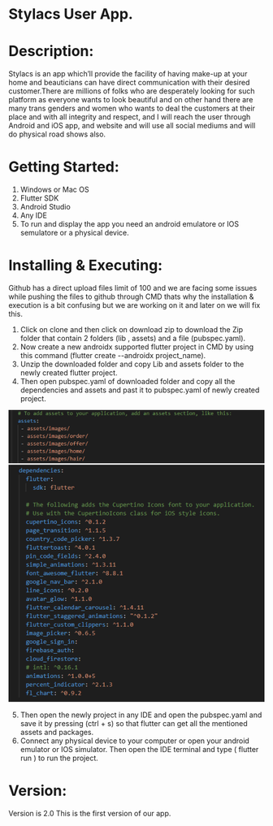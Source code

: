 # Stylacs User App.

# Description:
   Stylacs is an app which’ll provide the facility of having make-up at your home and beauticians can have direct communication with        their desired customer.There are millions of folks who are desperately looking for such platform as everyone wants to look beautiful    and on other hand there are many trans genders and women who wants to deal the customers at their place and with all integrity and      respect, and I will reach the user through Android and iOS app, and website and will use all social mediums and will do physical        road shows also.

# Getting Started:
   1. Windows or Mac OS
   2. Flutter SDK
   3. Android Studio
   4. Any IDE
   5. To run and display the app you need an android emulatore or IOS semulatore or a physical device.
   
# Installing & Executing:
  Github has a direct upload files limit of 100 and we are facing some issues while pushing the files to github through CMD thats why     the installation & execution is a bit confusing but we are working on it and later on we will fix this.     


   1. Click on clone and then click on download zip to download the Zip folder that contain 2 folders (lib , assets) and a file               (pubspec.yaml).
   2. Now create a new androidx supported flutter project in CMD by using this command (flutter create --androidx project_name). 
   3. Unzip the downloaded folder and copy Lib and assets folder to the newly created flutter project.
   4. Then open pubspec.yaml of downloaded folder and copy all the dependencies and assets and past it to pubspec.yaml of newly created       project.


![](images/assets.PNG)    ![](images/packages.PNG)
   
   5. Then open the newly project in any IDE and open the pubspec.yaml and save it by pressing (ctrl + s) so that flutter can get all         the mentioned assets and packages.
   6. Connect any physical device to your computer or open your android emulator or IOS simulator. Then open the IDE terminal and type (       flutter run ) to run the project.
   
# Version:
   Version is 2.0
   This is the first version of our app.
   
   
   
   
